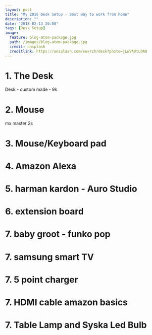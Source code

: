 ```yaml
---
layout: post
title: "My 2018 Desk Setup - Best way to work from home"
description: ""
date: "2018-02-13 20:08"
tags: [Desk Setup]
image:
  feature: blog-atom-package.jpg
  path: /images/blog-atom-package.jpg
  credit: unsplash
  creditlink: https://unsplash.com/search/desk?photo=jLwVAUtLOAQ
---
```



# 1. The Desk
Desk - custom made - 9k

# 2. Mouse
mx master 2s

# 3. Mouse/Keyboard pad


# 4. Amazon Alexa

# 5. harman kardon - Auro Studio

# 6. extension board

# 7. baby groot - funko pop

# 7. samsung smart TV
# 7. 5 point charger
# 7. HDMI cable amazon basics
# 7. Table Lamp and Syska Led Bulb
